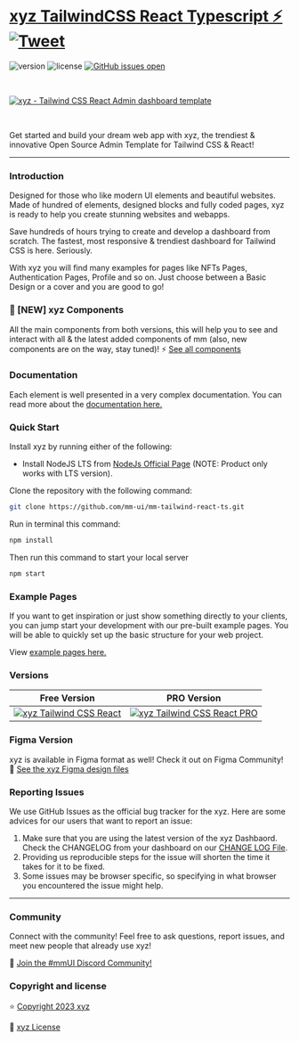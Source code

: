 # [xyz TailwindCSS React Typescript ⚡️](https://mm-ui.com/mm-tailwind-react-ts) [![Tweet](https://img.shields.io/twitter/url/http/shields.io.svg?style=social&logo=twitter)](https://twitter.com/intent/tweet?text=Check%20mm%20UI,%20the%20trendiest%20open-source%20admin%20template%20for%20%23tailwindcss%20and%20%23react!%0A%0Amm-ui.com%20)

![version](https://img.shields.io/badge/version-1.0.0-brightgreen.svg)
![license](https://img.shields.io/badge/license-MIT-blue.svg)
[![GitHub issues open](https://img.shields.io/github/issues/mm-ui/mm-tailwind-react-ts.svg?maxAge=2592000)](https://github.com/mm-ui/mm-tailwind-react-ts/issues?q=is%3Aopen+is%3Aissue)

<p>&nbsp;</p>

[<img alt="xyz - Tailwind CSS React Admin dashboard template" src="https://i.ibb.co/1zhBQ2J/mm-ui-tailwind-2.png" />](https://github.com/mm-ui/mm-tailwind-react-ts)

<p>&nbsp;</p>


Get started and build your dream web app with xyz, the trendiest & innovative Open Source Admin Template for Tailwind CSS & React!

---

### Introduction

Designed for those who like modern UI elements and beautiful websites. Made of hundred of elements, designed blocks and fully coded pages, xyz is ready to help you create stunning websites and webapps.

Save hundreds of hours trying to create and develop a dashboard from scratch.
The fastest, most responsive & trendiest dashboard for Tailwind CSS is here. Seriously.

With xyz you will find many examples for pages like NFTs Pages,
Authentication Pages, Profile and so on. Just choose between a Basic Design or a cover and you are good to go!

### 🎉 [NEW] xyz Components
All the main components from both versions, this will help you to see and interact with all & the latest added components of mm (also, new components are on the way, stay tuned)! ⚡️
<a href="https://mm-ui.com/components/?ref=readme-mm-tailwind-react-ts" target="_blank">See all components</a>


### Documentation

Each element is well presented in a very complex documentation. You can read more about the <a href="https://mm-ui.com/docs-tailwind/docs/react/installation?ref=readme-mm-tailwind-react-ts" target="_blank">documentation here.</a>

### Quick Start

Install xyz by running either of the following:

- Install NodeJS LTS from [NodeJs Official Page](https://nodejs.org/en/?ref=mm-documentation) (NOTE: Product only works with LTS version).

Clone the repository with the following command:

```bash
git clone https://github.com/mm-ui/mm-tailwind-react-ts.git
```

Run in terminal this command:

```bash
npm install
```

Then run this command to start your local server

```bash
npm start
```

### Example Pages

If you want to get inspiration or just show something directly to your clients, you can jump start your development with our pre-built example pages. You will be able to quickly set up the basic structure for your web project.

View <a href="https://mm-ui.com/mm-tailwind-react-ts/?ref=readme-mm-tailwind-react-ts" target="_blank">example pages here.</a>

### Versions

| Free Version                                                                                                       | PRO Version                                                                                                               |
| ------------------------------------------------------------------------------------------------------------------ | ------------------------------------------------------------------------------------------------------------------------- |
| [![xyz Tailwind CSS React](https://i.ibb.co/1zhBQ2J/mm-ui-tailwind-2.png)](https://www.mm-ui.com/?ref=readme-mm-tailwind-react-ts) | [![xyz Tailwind CSS React PRO](https://i.ibb.co/d0cVzKB/mm-ui-pro-tailwind.png)](https://www.mm-ui.com/pro?ref=readme-mm-tailwind-react-ts) |

### Figma Version

xyz is available in Figma format as well! Check it out on Figma
Community! 🎨
[See the xyz Figma design files](https://bit.ly/mm-figma)

### Reporting Issues

We use GitHub Issues as the official bug tracker for the xyz. Here are
some advices for our users that want to report an issue:

1. Make sure that you are using the latest version of the xyz Dashbaord.
   Check the CHANGELOG from your dashboard on our
   [CHANGE LOG File](https://github.com/mm-ui/mm-tailwind-react-ts/blob/main/CHANGELOG.md?ref=readme-mm-tailwind-react-ts).
2. Providing us reproducible steps for the issue will shorten the time it takes
   for it to be fixed.
3. Some issues may be browser specific, so specifying in what browser you
   encountered the issue might help.

---

### Community

Connect with the community! Feel free to ask questions, report issues, and meet new people that already use xyz!

💬 [Join the #mmUI Discord Community!](https://discord.gg/f6tEKFBd4m)

### Copyright and license

⭐️ [Copyright 2023 xyz ](https://www.mm-ui.com/?ref=readme-mm-tailwind-react-ts)

📄 [xyz License](https://www.simmmple.com/licenses?ref=readme-mm-tailwind-react-ts)
